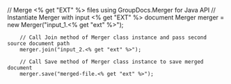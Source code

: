 // Merge <% get "EXT" %> files using GroupDocs.Merger for Java API
        // Instantiate Merger with input <% get "EXT" %> document
        Merger merger = new Merger("input_1.<% get "ext" %>");

        // Call Join method of Merger class instance and pass second source document path
        merger.join("input_2.<% get "ext" %>");
    
        // Call Save method of Merger class instance to save merged document
        merger.save("merged-file.<% get "ext" %>"); 